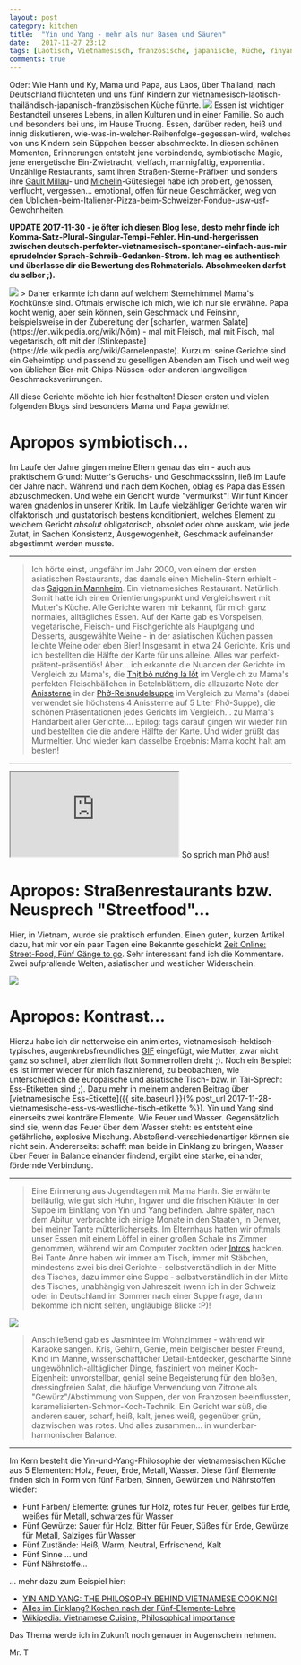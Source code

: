 ```yaml
---
layout: post
category: kitchen
title:  "Yin und Yang - mehr als nur Basen und Säuren"
date:   2017-11-27 23:12
tags: [Laotisch, Vietnamesisch, französische, japanische, Küche, Yinyang, Yin, Yang]
comments: true
---
```

Oder: Wie Hanh und Ky, Mama und Papa, aus Laos, über Thailand, nach Deutschland flüchteten und uns fünf Kindern zur vietnamesisch-laotisch-thailändisch-japanisch-französischen Küche führte.
<img class="fit image" src="{{ site.baseurl }}/images/2017-11-27-sommerrolle-als-gericht.jpg">
Essen ist wichtiger Bestandteil unseres Lebens, in allen Kulturen und in einer Familie. So auch und besonders bei uns, im Hause Truong. Essen, darüber reden, heiß und innig diskutieren, wie-was-in-welcher-Reihenfolge-gegessen-wird, welches von uns Kindern sein Süppchen besser abschmeckte. In diesen schönen Momenten, Erinnerungen entsteht jene verbindende, symbiotische Magie, jene energetische Ein-Zwietracht, vielfach, mannigfaltig, exponential. Unzählige Restaurants, samt ihren Straßen-Sterne-Präfixen und sonders ihre [Gault Millau](https://www.gaultmillau.com)- und [Michelin](de.wikipedia.org/wiki/Guide_Michelin)-Gütesiegel habe ich probiert, genossen, verflucht, vergessen... emotional, offen für neue Geschmäcker, weg von den Üblichen-beim-Italiener-Pizza-beim-Schweizer-Fondue-usw-usf-Gewohnheiten.

**UPDATE 2017-11-30 - je öfter ich diesen Blog lese, desto mehr finde ich Komma-Satz-Plural-Singular-Tempi-Fehler. Hin-und-hergerissen zwischen deutsch-perfekter-vietnamesisch-spontaner-einfach-aus-mir sprudelnder Sprach-Schreib-Gedanken-Strom. Ich mag es authentisch und überlasse dir die Bewertung des Rohmaterials. Abschmecken darfst du selber ;).**

<img class="image right" src="{{ site.baseurl }}/images/2017-11-27-papa-am-grillen-laotisches-essen.jpg">
> Daher erkannte ich dann auf welchem Sternehimmel Mama's Kochkünste sind. Oftmals erwische ich mich, wie ich nur sie erwähne. Papa kocht wenig, aber sein können, sein Geschmack und Feinsinn, beispielsweise in der Zubereitung der [scharfen, warmen Salate](https://en.wikipedia.org/wiki/Nộm) - mal mit Fleisch, mal mit Fisch, mal vegetarisch, oft mit der [Stinkepaste](https://de.wikipedia.org/wiki/Garnelenpaste). Kurzum: seine Gerichte sind ein Geheimtipp und passend zu geselligen Abenden am Tisch und weit weg von üblichen Bier-mit-Chips-Nüssen-oder-anderen langweiligen Geschmacksverirrungen.


All diese Gerichte möchte ich hier festhalten! Diesen ersten und vielen folgenden Blogs sind besonders Mama und Papa gewidmet

# Apropos symbiotisch...

Im Laufe der Jahre gingen meine Eltern genau das ein - auch aus praktischem Grund: Mutter's Geruchs- und Geschmackssinn, ließ im Laufe der Jahre nach. Während und nach dem Kochen, oblag es Papa das Essen abzuschmecken. Und wehe ein Gericht wurde "vermurkst"! Wir fünf Kinder waren gnadenlos in unserer Kritik. Im Laufe vielzähliger Gerichte waren wir olfaktorisch und gustatorisch bestens konditioniert, welches Element zu welchem Gericht *absolut* obligatorisch, obsolet oder ohne auskam, wie jede Zutat, in Sachen Konsistenz, Ausgewogenheit, Geschmack aufeinander abgestimmt werden musste.

---

> Ich hörte einst, ungefähr im Jahr 2000, von einem der ersten asiatischen Restaurants, das damals einen Michelin-Stern erhielt - das [Saigon in Mannheim](https://www.morgenweb.de/mannheimer-morgen_artikel,-essen-und-trinken-seit-jahren-im-guide-michelin-empfohlen-_arid,924974.html). Ein vietnamesiches Restaurant. Natürlich. Somit hatte ich einen Orientierungspunkt und Vergleichswert mit Mutter's Küche. Alle Gerichte waren mir bekannt, für mich ganz normales, alltägliches Essen. Auf der Karte gab es Vorspeisen, vegetarische, Fleisch- und Fischgerichte als Hauptgang und Desserts, ausgewählte Weine - in der asiatischen Küchen passen leichte Weine oder eben Bier! Insgesamt in etwa 24 Gerichte. Kris und ich bestellten die Hälfte der Karte für uns alleine. Alles war perfekt-prätent-präsentiös! Aber... ich erkannte die Nuancen der Gerichte im Vergleich zu Mama's, die [Thịt bò nướng lá lốt](https://www.vietworldkitchen.com/blog/2007/06/beef-in-wild-be.html) im Vergleich zu Mama's perfekten Fleischbällchen in Betelnblättern, die allzuzarte Note der [Anissterne](https://de.wikipedia.org/wiki/Echter_Sternanis) in der [Phở-Reisnudelsuppe](http://www.nytimes.com/2013/05/05/travel/learning-to-love-the-peoples-food-in-ho-chi-minh-city-vietnam.html) im Vergleich zu Mama's (dabei verwendet sie höchstens 4 Anissterne auf 5 Liter Phở-Suppe), die schönen Präsentationen jedes Gerichts im Vergleich... zu Mama's Handarbeit aller Gerichte.... Epilog: tags darauf gingen wir wieder hin und bestellten die die andere Hälfte der Karte. Und wider grüßt das Murmeltier. Und wieder kam dasselbe Ergebnis: Mama kocht halt am besten!

---

<iframe class="image left" src="https://upload.wikimedia.org/wikipedia/commons/b/be/Phở.oga"></iframe>
So sprich man Phở aus!

# Apropos: Straßenrestaurants bzw. Neusprech "Streetfood"...

Hier, in Vietnam, wurde sie praktisch erfunden. Einen guten, kurzen Artikel dazu, hat mir vor ein paar Tagen eine Bekannte geschickt [Zeit Online: Street-Food, Fünf Gänge to go](http://www.zeit.de/entdecken/reisen/2017-11/ho-chi-minh-city-street-food-tour-saigon/komplettansicht). Sehr interessant fand ich die Kommentare. Zwei aufprallende Welten, asiatischer und westlicher Widerschein.

<img class="image right" src="{{ site.baseurl }}/images/2017-11-27-mama-und-wie-man-sommerrollen-dreht.gif">

# Apropos: Kontrast...

Hierzu habe ich dir netterweise ein animiertes, vietnamesisch-hektisch-typisches, augenkrebsfreundliches [GIF](https://de.wikipedia.org/wiki/Graphics_Interchange_Format) eingefügt, wie Mutter, zwar nicht ganz so schnell, aber ziemlich flott Sommerrollen dreht ;). Noch ein Beispiel: es ist immer wieder für mich faszinierend, zu beobachten, wie unterschiedlich die europäische und asiatische Tisch- bzw. in Tai-Sprech: Ess-Etiketten sind ;). Dazu mehr in meinem anderen Beitrag über [vietnamesische Ess-Etikette]({{ site.baseurl }}{% post_url 2017-11-28-vietnamesische-ess-vs-westliche-tisch-etikette %}). Yin und Yang sind einerseits zwei konträre Elemente. Wie Feuer und Wasser. Gegensätzlich sind sie, wenn das Feuer über dem Wasser steht: es entsteht eine gefährliche, explosive Mischung. Abstoßend-verschiedenartiger können sie nicht sein. Andererseits: schafft man beide in Einklang zu bringen, Wasser über Feuer in Balance einander findend, ergibt eine starke, einander, fördernde Verbindung.

---

>Eine Erinnerung aus Jugendtagen mit Mama Hanh. Sie erwähnte beiläufig, wie gut sich Huhn, Ingwer und die frischen Kräuter in der Suppe im Einklang von Yin und Yang befinden. Jahre später, nach dem Abitur, verbrachte ich einige Monate in den Staaten, in Denver, bei meiner Tante mütterlicherseits. Im Elternhaus hatten wir oftmals unser Essen mit einem Löffel in einer großen Schale ins Zimmer genommen, während wir am Computer zockten oder [Intros](https://www.c64-wiki.de/wiki/Demo) hackten. Bei Tante Anne haben wir immer am Tisch, immer mit Stäbchen, mindestens zwei bis drei Gerichte - selbstverständlich in der Mitte des Tisches, dazu immer eine Suppe - selbstverständlich in der Mitte des Tisches, unabhängig von Jahreszeit (wenn ich in der Schweiz oder in Deutschland im Sommer nach einer Suppe frage, dann bekomme ich nicht selten, ungläubige Blicke :P)!

<img class="image right" src="{{site.baseurl}}/images/2017-11-27-bo-la-lot.jpg">

>Anschließend gab es Jasmintee im Wohnzimmer - während wir Karaoke sangen. Kris, Gehirn, Genie, mein belgischer bester Freund, Kind im Manne, wissenschaftlicher Detail-Entdecker, geschärfte Sinne ungewöhnlich-alltäglicher Dinge, fasziniert von meiner Koch-Eigenheit: unvorstellbar, genial seine Begeisterung für den bloßen, dressingfreien Salat, die häufige Verwendung von Zitrone als "Gewürz"/Abstimmung von Suppen, der von Franzosen beeinflussten, karamelisierten-Schmor-Koch-Technik. Ein Gericht war süß, die anderen sauer, scharf, heiß, kalt, jenes weiß, gegenüber grün, dazwischen was rotes. Und alles zusammen... in wunderbar-harmonischer Balance.

---

Im Kern besteht die Yin-und-Yang-Philosophie der vietnamesischen Küche aus 5 Elementen: Holz, Feuer, Erde, Metall, Wasser. Diese fünf Elemente finden sich in Form von fünf Farben, Sinnen, Gewürzen und Nährstoffen wieder:

- Fünf Farben/ Elemente: grünes für Holz, rotes für Feuer, gelbes für Erde, weißes für Metall, schwarzes für Wasser
- Fünf Gewürze: Sauer für Holz, Bitter für Feuer, Süßes für Erde, Gewürze für Metall, Salziges für Wasser
- Fünf Zustände: Heiß, Warm, Neutral, Erfrischend, Kalt
- Fünf Sinne ... und
- Fünf Nährstoffe...

... mehr dazu zum Beispiel hier:
- [YIN AND YANG: THE PHILOSOPHY BEHIND VIETNAMESE COOKING!](http://www.happybondi.com/yin-yang-philosophy-behind-vietnamese-cooking/)
- [Alles im Einklang? Kochen nach der Fünf-Elemente-Lehre](https://blog.kochzauber.de/wissen/alles-im-einklang-kochen-nach-der-fuenf-elemente-lehre/6546)
- [Wikipedia: Vietnamese Cuisine, Philosophical importance](https://en.wikipedia.org/wiki/Vietnamese_cuisine#Philosophical_importance)

Das Thema werde ich in Zukunft noch genauer in Augenschein nehmen.

Mr. T
